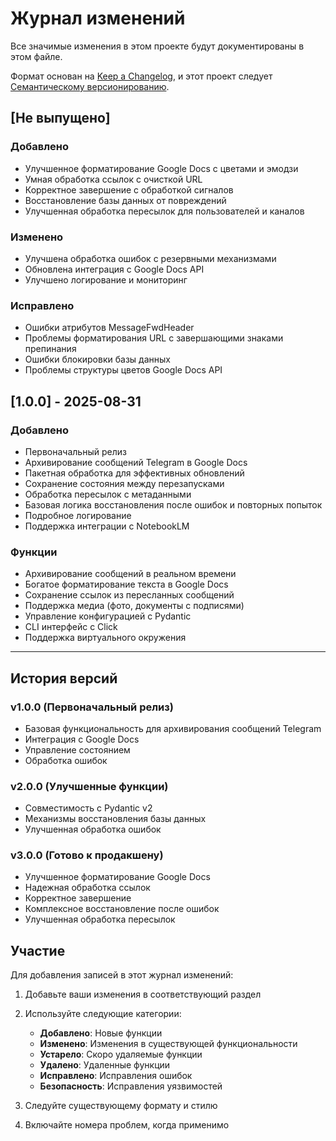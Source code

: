 # Журнал изменений

Все значимые изменения в этом проекте будут документированы в этом файле.

Формат основан на [Keep a Changelog](https://keepachangelog.com/ru/1.0.0/),
и этот проект следует [Семантическому версионированию](https://semver.org/lang/ru/).

## [Не выпущено]

### Добавлено
- Улучшенное форматирование Google Docs с цветами и эмодзи
- Умная обработка ссылок с очисткой URL
- Корректное завершение с обработкой сигналов
- Восстановление базы данных от повреждений
- Улучшенная обработка пересылок для пользователей и каналов

### Изменено
- Улучшена обработка ошибок с резервными механизмами
- Обновлена интеграция с Google Docs API
- Улучшено логирование и мониторинг

### Исправлено
- Ошибки атрибутов MessageFwdHeader
- Проблемы форматирования URL с завершающими знаками препинания
- Ошибки блокировки базы данных
- Проблемы структуры цветов Google Docs API

## [1.0.0] - 2025-08-31

### Добавлено
- Первоначальный релиз
- Архивирование сообщений Telegram в Google Docs
- Пакетная обработка для эффективных обновлений
- Сохранение состояния между перезапусками
- Обработка пересылок с метаданными
- Базовая логика восстановления после ошибок и повторных попыток
- Подробное логирование
- Поддержка интеграции с NotebookLM

### Функции
- Архивирование сообщений в реальном времени
- Богатое форматирование текста в Google Docs
- Сохранение ссылок из пересланных сообщений
- Поддержка медиа (фото, документы с подписями)
- Управление конфигурацией с Pydantic
- CLI интерфейс с Click
- Поддержка виртуального окружения

---

## История версий

### v1.0.0 (Первоначальный релиз)
- Базовая функциональность для архивирования сообщений Telegram
- Интеграция с Google Docs
- Управление состоянием
- Обработка ошибок

### v2.0.0 (Улучшенные функции)
- Совместимость с Pydantic v2
- Механизмы восстановления базы данных
- Улучшенная обработка ошибок

### v3.0.0 (Готово к продакшену)
- Улучшенное форматирование Google Docs
- Надежная обработка ссылок
- Корректное завершение
- Комплексное восстановление после ошибок
- Улучшенная обработка пересылок

## Участие

Для добавления записей в этот журнал изменений:

1. Добавьте ваши изменения в соответствующий раздел
2. Используйте следующие категории:
   - **Добавлено**: Новые функции
   - **Изменено**: Изменения в существующей функциональности
   - **Устарело**: Скоро удаляемые функции
   - **Удалено**: Удаленные функции
   - **Исправлено**: Исправления ошибок
   - **Безопасность**: Исправления уязвимостей

3. Следуйте существующему формату и стилю
4. Включайте номера проблем, когда применимо
